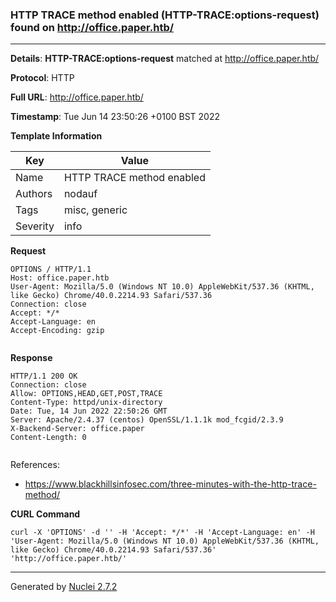 ### HTTP TRACE method enabled (HTTP-TRACE:options-request) found on http://office.paper.htb/
---
**Details**: **HTTP-TRACE:options-request**  matched at http://office.paper.htb/

**Protocol**: HTTP

**Full URL**: http://office.paper.htb/

**Timestamp**: Tue Jun 14 23:50:26 +0100 BST 2022

**Template Information**

| Key | Value |
|---|---|
| Name | HTTP TRACE method enabled |
| Authors | nodauf |
| Tags | misc, generic |
| Severity | info |

**Request**
```http
OPTIONS / HTTP/1.1
Host: office.paper.htb
User-Agent: Mozilla/5.0 (Windows NT 10.0) AppleWebKit/537.36 (KHTML, like Gecko) Chrome/40.0.2214.93 Safari/537.36
Connection: close
Accept: */*
Accept-Language: en
Accept-Encoding: gzip


```

**Response**
```http
HTTP/1.1 200 OK
Connection: close
Allow: OPTIONS,HEAD,GET,POST,TRACE
Content-Type: httpd/unix-directory
Date: Tue, 14 Jun 2022 22:50:26 GMT
Server: Apache/2.4.37 (centos) OpenSSL/1.1.1k mod_fcgid/2.3.9
X-Backend-Server: office.paper
Content-Length: 0


```

References: 
- https://www.blackhillsinfosec.com/three-minutes-with-the-http-trace-method/

**CURL Command**
```
curl -X 'OPTIONS' -d '' -H 'Accept: */*' -H 'Accept-Language: en' -H 'User-Agent: Mozilla/5.0 (Windows NT 10.0) AppleWebKit/537.36 (KHTML, like Gecko) Chrome/40.0.2214.93 Safari/537.36' 'http://office.paper.htb/'
```
---
Generated by [Nuclei 2.7.2](https://github.com/projectdiscovery/nuclei)